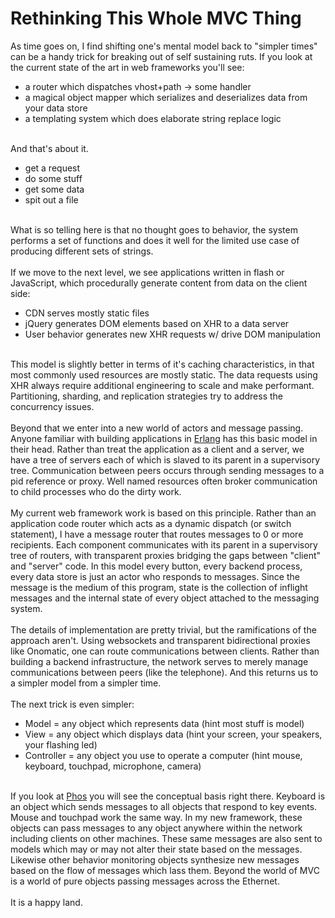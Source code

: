 Rethinking This Whole MVC Thing
===============================

As time goes on, I find shifting one&#39;s mental model back to "simpler times" can be a handy trick for breaking out of self sustaining ruts.   If you look at the current state of the art in web frameworks you&#39;ll see:<ul><li>a router which dispatches vhost+path -> some handler</li><li>a magical object mapper which serializes and deserializes data from your data store</li><li>a templating system which does elaborate string replace logic</li></ul><br>And that&#39;s about it. <ul><li>get a request</li><li>do some stuff</li><li>get some data</li><li>spit out a file</li></ul><br>What is so telling here is that no thought goes to behavior, the system performs a set of functions and does it well for the limited use case of producing different sets of strings. <br><br>If we move to the next level, we see applications written in flash or JavaScript, which procedurally generate content from data on the client side:<ul><li>CDN serves mostly static files</li><li>jQuery generates DOM elements based on XHR to a data server</li><li>User behavior generates new XHR requests w/ drive DOM manipulation</li></ul><br>This model is slightly better in terms of it&#39;s caching characteristics, in that most commonly used resources are mostly static. The data requests using XHR always require additional engineering to scale and make performant. Partitioning, sharding, and replication strategies try to address the concurrency issues. <br><br>Beyond that we enter into a new world of actors and message passing. Anyone familiar with building applications in <a href="http://erlang.org">Erlang</a> has this basic model in their head. Rather than treat the application as a client and a server, we have a tree of servers each of which is slaved to its parent in a supervisory tree. Communication between peers occurs through sending messages to a pid reference or proxy. Well named resources often broker communication to child processes who do the dirty work. <br><br>My current web framework work is based on this principle. Rather than an application code router which acts as a dynamic dispatch (or switch statement), I have a message router that routes messages to 0 or more recipients. Each component communicates with its parent in a supervisory tree of routers, with transparent proxies bridging the gaps between "client" and "server" code. In this model every button, every backend process, every data store is just an actor who responds to messages. Since the message is the medium of this program, state is the collection of inflight messages and the internal state of every object attached to the messaging system. <br><br>The details of implementation are pretty trivial, but the ramifications of the approach aren&#39;t. Using websockets and transparent bidirectional proxies like Onomatic, one can route communications between clients. Rather than building a backend infrastructure, the network serves to merely manage communications between peers (like the telephone). And this returns us to a simpler model from a simpler time. <br><br>The next trick is even simpler:<ul><li>Model = any object which represents data (hint most stuff is model)</li><li>View = any object which displays data (hint your screen, your speakers, your flashing led)</li><li>Controller = any object you use to operate a computer (hint mouse, keyboard, touchpad, microphone, camera)</li></ul><br>If you look at <a href="http://github.com/cthulhuology/phos">Phos</a> you will see the conceptual basis right there. Keyboard is an object which sends messages to all objects that respond to key events. Mouse and touchpad work the same way. In my new framework, these objects can pass messages to any object anywhere within the network including clients on other machines. These same messages are also sent to models which may or may not alter their state based on the messages. Likewise other behavior monitoring objects synthesize new messages based on the flow of messages which lass them. Beyond the world of MVC is a world of pure objects passing messages across the Ethernet. <br><br>It is a happy land. 